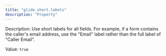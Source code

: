 ```yaml
---
title: "glide.short.labels"
description: "Property"
---
```


Description: Use short labels for all fields. For example, if a form contains the caller's email address, use the "Email" label rather than the full label of "Caller Email".

Value: `true`